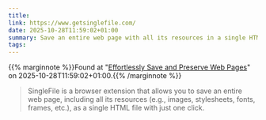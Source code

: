 ```yaml
---
title: 
link: https://www.getsinglefile.com/
date: 2025-10-28T11:59:02+01:00
summary: Save an entire web page with all its resources in a single HTML file with SingleFile.
tags: 
---
```

{{% marginnote %}}Found at "[Effortlessly Save and Preserve Web Pages](/html-archive/2025/10/28/20251028115647.html)" on 2025-10-28T11:59:02+01:00.{{% /marginnote %}}

> SingleFile is a browser extension that allows you to save an entire web page, including all its resources (e.g., images, stylesheets, fonts, frames, etc.), as a single HTML file with just one click.